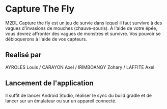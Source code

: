 # Capture The Fly
M2DL
Capture the fly est un jeu de survie dans lequel il faut survivre à des vagues d'invasions de mouches (chauve-souris).
A l'aide de votre épée, vous devrez affronter des vagues de monstres et survivre.
Vos pouvoir se débloquerons à l'aide de vos capteurs.

## Realisé par
AYROLES Louis / CARAYON Axel / IRIMBOANGY Zohary / LAFFITE Axel

## Lancement de l'application
Il suffit de lancer Android Studio, réaliser le sync du build.gradle et de lancer sur un émulateur ou sur un appareil connecté.
